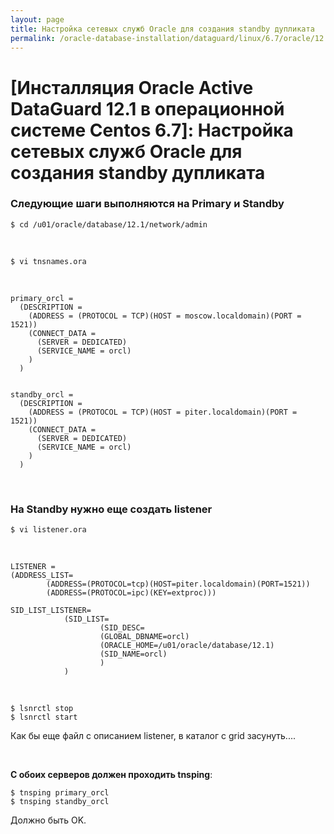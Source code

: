 ```yaml
---
layout: page
title: Настройка сетевых служб Oracle для создания standby дупликата
permalink: /oracle-database-installation/dataguard/linux/6.7/oracle/12.1/setup-oracle-network-services/
---
```


# [Инсталляция Oracle Active DataGuard 12.1 в операционной системе Centos 6.7]: Настройка сетевых служб Oracle для создания standby дупликата


### Следующие шаги выполняются на Primary и Standby


	$ cd /u01/oracle/database/12.1/network/admin

<br/>

	$ vi tnsnames.ora

<br/>

	primary_orcl =
	  (DESCRIPTION =
	    (ADDRESS = (PROTOCOL = TCP)(HOST = moscow.localdomain)(PORT = 1521))
	    (CONNECT_DATA =
	      (SERVER = DEDICATED)
	      (SERVICE_NAME = orcl)
	    )
	  )


	standby_orcl =
	  (DESCRIPTION =
	    (ADDRESS = (PROTOCOL = TCP)(HOST = piter.localdomain)(PORT = 1521))
	    (CONNECT_DATA =
	      (SERVER = DEDICATED)
	      (SERVICE_NAME = orcl)
	    )
	  )



<br/>

### На Standby нужно еще создать listener


	$ vi listener.ora

<br/>

	LISTENER =
	(ADDRESS_LIST=
			(ADDRESS=(PROTOCOL=tcp)(HOST=piter.localdomain)(PORT=1521))
			(ADDRESS=(PROTOCOL=ipc)(KEY=extproc)))

	SID_LIST_LISTENER=
				(SID_LIST=
						(SID_DESC=
						(GLOBAL_DBNAME=orcl)
						(ORACLE_HOME=/u01/oracle/database/12.1)
						(SID_NAME=orcl)
						)
				)

<br/>

	$ lsnrctl stop
	$ lsnrctl start


Как бы еще файл с описанием listener, в каталог с grid засунуть....


<br/>

**С обоих серверов должен проходить tnsping**:

	$ tnsping primary_orcl
	$ tnsping standby_orcl

Должно быть OK.
